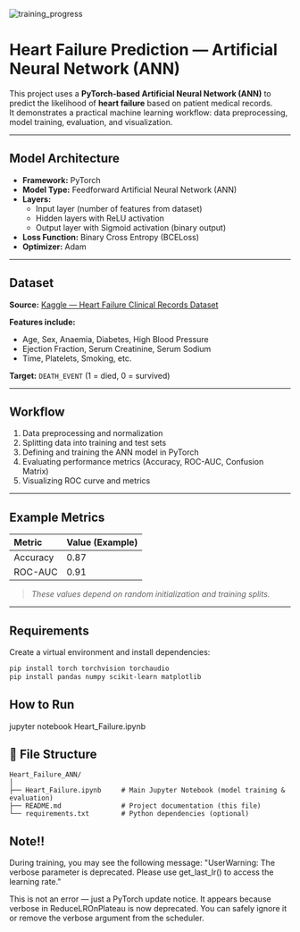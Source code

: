 ![training_progress](https://github.com/user-attachments/assets/42f60ed6-0b86-4fa7-b383-35d9fc50e3e7)

# Heart Failure Prediction — Artificial Neural Network (ANN)

This project uses a **PyTorch-based Artificial Neural Network (ANN)** to predict the likelihood of **heart failure** based on patient medical records.  
It demonstrates a practical machine learning workflow: data preprocessing, model training, evaluation, and visualization.

---

## Model Architecture

- **Framework:** PyTorch  
- **Model Type:** Feedforward Artificial Neural Network (ANN)  
- **Layers:**
  - Input layer (number of features from dataset)
  - Hidden layers with ReLU activation
  - Output layer with Sigmoid activation (binary output)
- **Loss Function:** Binary Cross Entropy (BCELoss)  
- **Optimizer:** Adam  

---

## Dataset

**Source:** [Kaggle — Heart Failure Clinical Records Dataset](https://www.kaggle.com/datasets/andrewmvd/heart-failure-clinical-data)

**Features include:**
- Age, Sex, Anaemia, Diabetes, High Blood Pressure  
- Ejection Fraction, Serum Creatinine, Serum Sodium  
- Time, Platelets, Smoking, etc.  

**Target:** `DEATH_EVENT` (1 = died, 0 = survived)

---

## Workflow

1. Data preprocessing and normalization  
2. Splitting data into training and test sets  
3. Defining and training the ANN model in PyTorch  
4. Evaluating performance metrics (Accuracy, ROC-AUC, Confusion Matrix)  
5. Visualizing ROC curve and metrics  

---

## Example Metrics

| Metric | Value (Example) |
|:--|:--|
| Accuracy | 0.87 |
| ROC-AUC  | 0.91 |

> *These values depend on random initialization and training splits.*

---

## Requirements

Create a virtual environment and install dependencies:

```bash
pip install torch torchvision torchaudio
pip install pandas numpy scikit-learn matplotlib
```

## How to Run
jupyter notebook Heart_Failure.ipynb

## 📁 File Structure

```text
Heart_Failure_ANN/
│
├── Heart_Failure.ipynb     # Main Jupyter Notebook (model training & evaluation)
├── README.md               # Project documentation (this file)
└── requirements.txt        # Python dependencies (optional)
```

## Note!!
During training, you may see the following message:
"UserWarning: The verbose parameter is deprecated. Please use get_last_lr() to access the learning rate."

This is not an error — just a PyTorch update notice.
It appears because verbose in ReduceLROnPlateau is now deprecated.
You can safely ignore it or remove the verbose argument from the scheduler.
